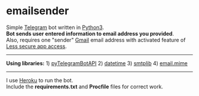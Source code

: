 # emailsender
Simple <a href="https://telegram.org/" target="_blank">Telegram</a> bot written in <a href="https://www.python.org/downloads/release/python-374/" target="_blank">Python3</a>.<br>
<b>Bot sends user entered information to email address you provided</b>.<br>
Also, requires one "sender" <a href="" target="_blank">Gmail</a> email address with activated feature of <a href="https://myaccount.google.com/lesssecureapps" target="_blank">Less secure app access</a>.
<hr />
<b>Using libraries:</b>
1) <a href="https://github.com/eternnoir/pyTelegramBotAPI" target="_blank">pyTelegramBotAPI</a>
2) <a href="https://docs.python.org/3/library/datetime.html" target="_blank">datetime</a>
3) <a href="https://docs.python.org/3/library/smtplib.html" target="_blank">smtplib</a>
4) <a href="https://docs.python.org/3/library/email.mime.html" target="_blank">email.mime</a>
<hr />
I use <a href="https://dashboard.heroku.com/apps" target="_blank">Heroku</a> to run the bot.<br>
Include the <b>requirements.txt</b> and <b>Procfile</b> files for correct work.
